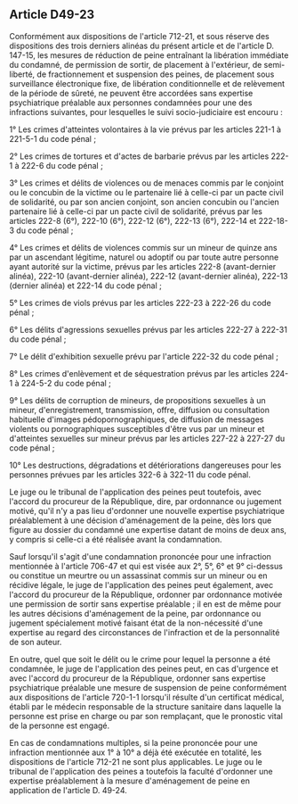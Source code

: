 Article D49-23
----
Conformément aux dispositions de l'article 712-21, et sous réserve des
dispositions des trois derniers alinéas du présent article et de l'article D.
147-15, les mesures de réduction de peine entraînant la libération immédiate du
condamné, de permission de sortir, de placement à l'extérieur, de semi-liberté,
de fractionnement et suspension des peines, de placement sous surveillance
électronique fixe, de libération conditionnelle et de relèvement de la période
de sûreté, ne peuvent être accordées sans expertise psychiatrique préalable aux
personnes condamnées pour une des infractions suivantes, pour lesquelles le
suivi socio-judiciaire est encouru :

1° Les crimes d'atteintes volontaires à la vie prévus par les articles 221-1 à
221-5-1 du code pénal ;

2° Les crimes de tortures et d'actes de barbarie prévus par les articles 222-1 à
222-6 du code pénal ;

3° Les crimes et délits de violences ou de menaces commis par le conjoint ou le
concubin de la victime ou le partenaire lié à celle-ci par un pacte civil de
solidarité, ou par son ancien conjoint, son ancien concubin ou l'ancien
partenaire lié à celle-ci par un pacte civil de solidarité, prévus par les
articles 222-8 (6°), 222-10 (6°), 222-12 (6°), 222-13 (6°), 222-14 et 222-18-3
du code pénal ;

4° Les crimes et délits de violences commis sur un mineur de quinze ans par un
ascendant légitime, naturel ou adoptif ou par toute autre personne ayant
autorité sur la victime, prévus par les articles 222-8 (avant-dernier alinéa),
222-10 (avant-dernier alinéa), 222-12 (avant-dernier alinéa), 222-13 (dernier
alinéa) et 222-14 du code pénal ;

5° Les crimes de viols prévus par les articles 222-23 à 222-26 du code pénal ;

6° Les délits d'agressions sexuelles prévus par les articles 222-27 à 222-31 du
code pénal ;

7° Le délit d'exhibition sexuelle prévu par l'article 222-32 du code pénal ;

8° Les crimes d'enlèvement et de séquestration prévus par les articles 224-1 à
224-5-2 du code pénal ;

9° Les délits de corruption de mineurs, de propositions sexuelles à un mineur,
d'enregistrement, transmission, offre, diffusion ou consultation habituelle
d'images pédopornographiques, de diffusion de messages violents ou
pornographiques susceptibles d'être vus par un mineur et d'atteintes sexuelles
sur mineur prévus par les articles 227-22 à 227-27 du code pénal ;

10° Les destructions, dégradations et détériorations dangereuses pour les
personnes prévues par les articles 322-6 à 322-11 du code pénal.

Le juge ou le tribunal de l'application des peines peut toutefois, avec l'accord
du procureur de la République, dire, par ordonnance ou jugement motivé, qu'il
n'y a pas lieu d'ordonner une nouvelle expertise psychiatrique préalablement à
une décision d'aménagement de la peine, dès lors que figure au dossier du
condamné une expertise datant de moins de deux ans, y compris si celle-ci a été
réalisée avant la condamnation.

Sauf lorsqu'il s'agit d'une condamnation prononcée pour une infraction
mentionnée à l'article 706-47 et qui est visée aux 2°, 5°, 6° et 9° ci-dessus ou
constitue un meurtre ou un assassinat commis sur un mineur ou en récidive
légale, le juge de l'application des peines peut également, avec l'accord du
procureur de la République, ordonner par ordonnance motivée une permission de
sortir sans expertise préalable ; il en est de même pour les autres décisions
d'aménagement de la peine, par ordonnance ou jugement spécialement motivé
faisant état de la non-nécessité d'une expertise au regard des circonstances de
l'infraction et de la personnalité de son auteur.

En outre, quel que soit le délit ou le crime pour lequel la personne a été
condamnée, le juge de l'application des peines peut, en cas d'urgence et avec
l'accord du procureur de la République, ordonner sans expertise psychiatrique
préalable une mesure de suspension de peine conformément aux dispositions de
l'article 720-1-1 lorsqu'il résulte d'un certificat médical, établi par le
médecin responsable de la structure sanitaire dans laquelle la personne est
prise en charge ou par son remplaçant, que le pronostic vital de la personne est
engagé.

En cas de condamnations multiples, si la peine prononcée pour une infraction
mentionnée aux 1° à 10° a déjà été exécutée en totalité, les dispositions de
l'article 712-21 ne sont plus applicables. Le juge ou le tribunal de
l'application des peines a toutefois la faculté d'ordonner une expertise
préalablement à la mesure d'aménagement de peine en application de l'article D.
49-24.
